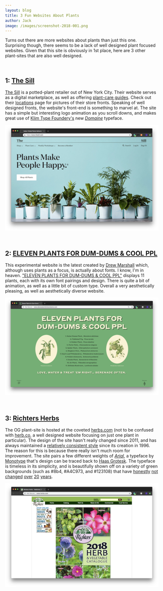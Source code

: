 ```yaml
---
layout: blog
title: 3 Fun Websites About Plants
author: Jack
image: /images/screenshot-2018-001.png
---
```



Turns out there are more websites about plants than just this one. Surprising though, there seems to be a lack of well designed plant focused websites. Given that this site is obviously in 1st place, here are 3 other plant-sites that are also well designed.

<br>

## 1: [The Sill](https://www.thesill.com/)

[The Sill](https://www.thesill.com/) is a potted-plant retailer out of New York City. Their website serves as a digital marketplace, as well as offering [plant-care guides](https://www.thesill.com/pages/plant-care-articles). Check out their [locations](https://www.thesill.com/pages/locations) page for pictures of their store fronts. Speaking of well designed fronts, the website's front-end is something to marvel at. The site has a simple but interesting logo animation as you scroll downs, and makes great use of [Klim Type Foundery's](https://klim.co.nz/) new *[Domaine](https://klim.co.nz/retail-fonts/domaine-display/)* typeface.

[![The Sill website](/images/screenshot-2018-002.png)](https://www.thesill.com/)

<br>

## 2: [ELEVEN PLANTS FOR DUM-DUMS & COOL PPL](http://www.elevenplantsfordumdums.com/)

This experimental website is the latest created by [Drew Marshall](http://www.workbydrew.com/) which, although uses plants as a focus, is actually about fonts. I know, I'm in heaven. ["ELEVEN PLANTS FOR DUM-DUMS & COOL PPL"](http://www.elevenplantsfordumdums.com/) displays 11 plants, each with its own font pairings and design. There is quite a bit of animation, as well as a little bit of custom type. Overall a very aesthetically pleasing, as well as aesthetically diverse website.

[![ELEVEN PLANTS FOR DUM-DUMS & COOL PPL website](/images/screenshot-2018-003.png)](http://www.elevenplantsfordumdums.com/)

<br>

## 3: [Richters Herbs](http://www.herbs.com/)

The OG plant-site is hosted at the coveted [herbs.com](http://www.herbs.com/) (not to be confused with [herb.co](https://herb.co/), a well designed website focusing on just one plant in particular). The design of the site hasn't really changed since 2011, and has always maintained a [relatively consistent style](https://web.archive.org/web/19971210103217/http://www.richters.com:80/) since its creation in 1996. The reason for this is because there really isn't much room for improvement. The site pairs a few different weights of *[Arial](https://www.fonts.com/font/monotype/arial)*, a typeface by [Monotype](https://www.monotype.com/) that's design can be traced back to [Haas Grotesk](https://en.wikipedia.org/wiki/Helvetica). The typeface is timeless in its simplicity, and is beautifully shown off on a variety of green backgrounds (such as #8b4, #A4C973, and #123108) that have [honestly](https://web.archive.org/web/19961114011853/http://www.richters.com:80/) [not](https://web.archive.org/web/19980612140123/http://www.richters.com:80/) [changed](https://web.archive.org/web/20001109152300/http://www.richters.com:80/) [over](https://web.archive.org/web/20040615030937/http://richters.com:80/) [20](https://web.archive.org/web/20060803133732/http://richters.com:80/) [years](https://web.archive.org/web/20110802154943/http://www.richters.com/).

[![Richters Herbs website](/images/screenshot-2018-004.png)](http://www.herbs.com/)